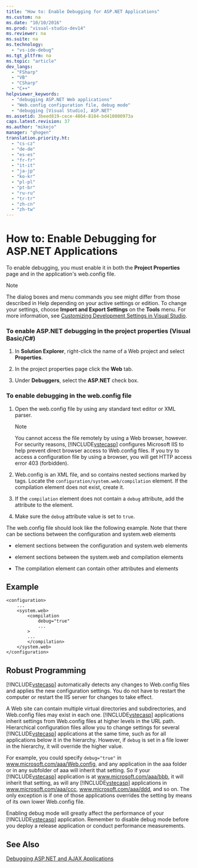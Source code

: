 ```yaml
---
title: "How to: Enable Debugging for ASP.NET Applications"
ms.custom: na
ms.date: "10/10/2016"
ms.prod: "visual-studio-dev14"
ms.reviewer: na
ms.suite: na
ms.technology: 
  - "vs-ide-debug"
ms.tgt_pltfrm: na
ms.topic: "article"
dev_langs: 
  - "FSharp"
  - "VB"
  - "CSharp"
  - "C++"
helpviewer_keywords: 
  - "debugging ASP.NET Web applications"
  - "Web.config configuration file, debug mode"
  - "debugging [Visual Studio], ASP.NET"
ms.assetid: 3beed819-cece-4864-8184-bd410000973a
caps.latest.revision: 37
ms.author: "mikejo"
manager: "ghogen"
translation.priority.ht: 
  - "cs-cz"
  - "de-de"
  - "es-es"
  - "fr-fr"
  - "it-it"
  - "ja-jp"
  - "ko-kr"
  - "pl-pl"
  - "pt-br"
  - "ru-ru"
  - "tr-tr"
  - "zh-cn"
  - "zh-tw"
---
```

# How to: Enable Debugging for ASP.NET Applications
To enable debugging, you must enable it in both the **Project Properties** page and in the application's web.config file.  
  
> [!NOTE]  
> The dialog boxes and menu commands you see might differ from those described in Help depending on your active settings or edition. To change your settings, choose **Import and Export Settings** on the **Tools** menu. For more information, see [Customizing Development Settings in Visual Studio](http://msdn.microsoft.com/en-us/library/22c4debb-4e31-47a8-8f19-16f328d7dcd3).  
  
### To enable ASP.NET debugging in the project properties (Visual Basic/C#)  
  
1.  In **Solution Explorer**, right-click the name of a Web project and select **Properties**.  
  
2.  In the project properties page click the **Web** tab.  
  
3.  Under **Debuggers**, select the **ASP.NET** check box.  
  
### To enable debugging in the web.config file  
  
1.  Open the web.config file by using any standard text editor or XML parser.  
  
    > [!NOTE]  
    > You cannot access the file remotely by using a Web browser, however. For security reasons, [!INCLUDE[vstecasp](../codequality/includes/vstecasp_md.md)] configures Microsoft IIS to help prevent direct browser access to Web.config files. If you try to access a configuration file by using a browser, you will get HTTP access error 403 (forbidden).  
  
2.  Web.config is an XML file, and so contains nested sections marked by tags. Locate the `configuration/system.web/compilation` element. If the compilation element does not exist, create it.  
  
3.  If the `compilation` element does not contain a `debug` attribute, add the attribute to the element.  
  
4.  Make sure the `debug` attribute value is set to `true`.  
  
The web.config file should look like the following example. Note that there can be sections between the configuration and system.web elements  
  
-   element sections between the configuration and system.web elements  
  
-   element sections between the system.web and compilation elements  
  
-   The compilation element can contain other attributes and elements  
  
## Example  
  
```  
<configuration>  
    ...  
    <system.web>  
        <compilation  
            debug="true"  
            ...  
        >  
        ...  
        </compilation>  
    </system.web>  
</configuration>  
```  
  
## Robust Programming  
[!INCLUDE[vstecasp](../codequality/includes/vstecasp_md.md)] automatically detects any changes to Web.config files and applies the new configuration settings. You do not have to restart the computer or restart the IIS server for changes to take effect.  
  
A Web site can contain multiple virtual directories and subdirectories, and Web.config files may exist in each one. [!INCLUDE[vstecasp](../codequality/includes/vstecasp_md.md)] applications inherit settings from Web.config files at higher levels in the URL path. Hierarchical configuration files allow you to change settings for several [!INCLUDE[vstecasp](../codequality/includes/vstecasp_md.md)] applications at the same time, such as for all applications below it in the hierarchy. However, if `debug` is set in a file lower in the hierarchy, it will override the higher value.  
  
For example, you could specify `debug="true"` in www.microsoft.com/aaa/Web.config, and any application in the aaa folder or in any subfolder of aaa will inherit that setting. So if your [!INCLUDE[vstecasp](../codequality/includes/vstecasp_md.md)] application is at www.microsoft.com/aaa/bbb, it will inherit that setting, as will any [!INCLUDE[vstecasp](../codequality/includes/vstecasp_md.md)] applications in www.microsoft.com/aaa/ccc, www.microsoft.com/aaa/ddd, and so on. The only exception is if one of those applications overrides the setting by means of its own lower Web.config file.  
  
Enabling debug mode will greatly affect the performance of your [!INCLUDE[vstecasp](../codequality/includes/vstecasp_md.md)] application. Remember to disable debug mode before you deploy a release application or conduct performance measurements.  
  
## See Also  
[Debugging ASP.NET and AJAX Applications](../debugger/debugging-asp.net-and-ajax-applications.md)  
  

